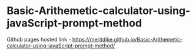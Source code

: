 # Basic-Arithemetic-calculator-using-javaScript-prompt-method


Github pages hosted link - https://meritdike.github.io/Basic-Arithemetic-calculator-using-javaScript-prompt-method/
